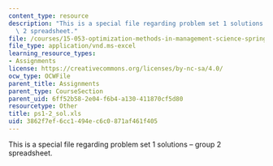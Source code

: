 ```yaml
---
content_type: resource
description: "This is a special file regarding problem set 1 solutions \u2013 group\
  \ 2 spreadsheet."
file: /courses/15-053-optimization-methods-in-management-science-spring-2013/3862f7ef6cc1494ec6c0871af461f405_ps1-2_sol.xls
file_type: application/vnd.ms-excel
learning_resource_types:
- Assignments
license: https://creativecommons.org/licenses/by-nc-sa/4.0/
ocw_type: OCWFile
parent_title: Assignments
parent_type: CourseSection
parent_uid: 6ff52b58-2e04-f6b4-a130-411870cf5d80
resourcetype: Other
title: ps1-2_sol.xls
uid: 3862f7ef-6cc1-494e-c6c0-871af461f405
---
```

This is a special file regarding problem set 1 solutions – group 2 spreadsheet.